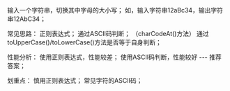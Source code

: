 输入一个字符串，切换其中字母的大小写；
如，输入字符串12aBc34，输出字符串12AbC34；

常见思路：
    正则表达式；
    通过ASCII码判断；
    （charCodeAt()方法）
    通过toUpperCase()/toLowerCase()方法是否等于自身判断；

性能分析：
    使用正则表达式，性能较差；
    使用ASCII码判断，性能较好 --- 推荐答案；

划重点：
    慎用正则表达式；
    常见字符的ASCII码；